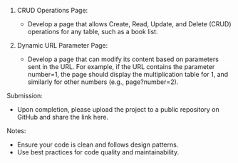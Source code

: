1. CRUD Operations Page:
   - Develop a page that allows Create, Read, Update, and Delete (CRUD) operations for any table, such as a book list.

2. Dynamic URL Parameter Page:
   - Develop a page that can modify its content based on parameters sent in the URL. For example, if the URL contains the parameter number=1, the page should display the multiplication table for 1, and similarly for other numbers (e.g., page?number=2).

Submission:

- Upon completion, please upload the project to a public repository on GitHub and share the link here.

Notes:

- Ensure your code is clean and follows design patterns.
- Use best practices for code quality and maintainability.
